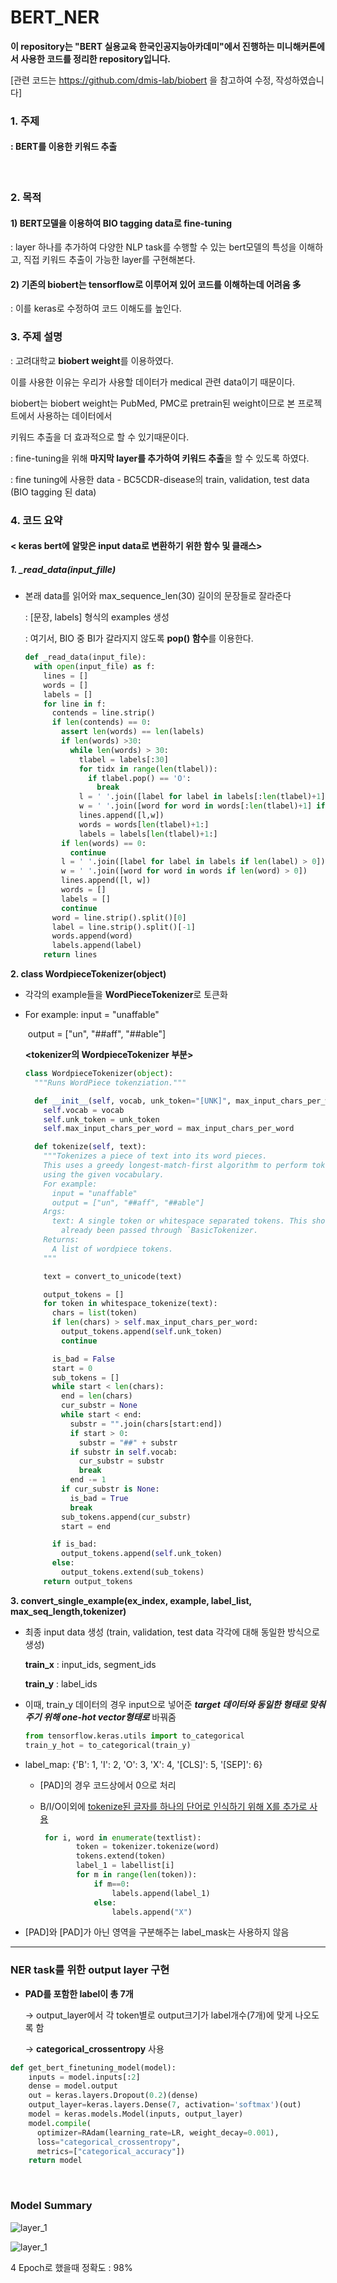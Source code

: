 # BERT_NER

**이 repository는 "BERT 실용교육 한국인공지능아카데미"에서 진행하는 미니해커톤에서 사용한 코드를 정리한 repository입니다.**

[관련 코드는 https://github.com/dmis-lab/biobert 을 참고하여 수정, 작성하였습니다]

### 1. 주제

#### : BERT를 이용한 키워드 추출

​    

### 2. 목적

#### 1) BERT모델을 이용하여 BIO tagging data로 fine-tuning 

: layer 하나를 추가하여 다양한 NLP task를 수행할 수 있는 bert모델의 특성을 이해하고, 직접 키워드 추출이 가능한 layer를 구현해본다.

#### 2) 기존의 biobert는 tensorflow로 이루어져 있어 코드를 이해하는데 어려움 多 

 : 이를 keras로 수정하여 코드 이해도를 높인다.



### 3. 주제 설명

: 고려대학교 **biobert weight**를 이용하였다. 

  이를 사용한 이유는 우리가 사용할 데이터가 medical 관련 data이기 때문이다.

   biobert는 biobert weight는 PubMed, PMC로 pretrain된 weight이므로 본 프로젝트에서 사용하는 데이터에서

   키워드 추출을 더 효과적으로 할 수 있기때문이다.

: fine-tuning을 위해 **마지막 layer를 추가하여 키워드 추출**을 할 수 있도록 하였다.

: fine tuning에 사용한 data - BC5CDR-disease의 train, validation, test data (BIO tagging 된 data)



### 4. 코드 요약 

#### < keras bert에 알맞은 input data로 변환하기 위한 함수 및 클래스>

##### **1. _read_data(input_fille)**

- 본래 data를 읽어와 max_sequence_len(30) 길이의 문장들로 잘라준다

  : [문장, labels] 형식의 examples 생성

  : 여기서, BIO 중 BI가 갈라지지 않도록 **pop() 함수**를 이용한다.

  ```python
  def _read_data(input_file):
    with open(input_file) as f:
      lines = []
      words = []
      labels = []
      for line in f:
        contends = line.strip()
        if len(contends) == 0:
          assert len(words) == len(labels)
          if len(words) >30:
            while len(words) > 30:
              tlabel = labels[:30]
              for tidx in range(len(tlabel)):
                if tlabel.pop() == 'O':
                  break
              l = ' '.join([label for label in labels[:len(tlabel)+1] if len(label) > 0])
              w = ' '.join([word for word in words[:len(tlabel)+1] if len(word) > 0])
              lines.append([l,w])
              words = words[len(tlabel)+1:]
              labels = labels[len(tlabel)+1:]
          if len(words) == 0:
            continue
          l = ' '.join([label for label in labels if len(label) > 0])
          w = ' '.join([word for word in words if len(word) > 0])
          lines.append([l, w])
          words = []
          labels = []
          continue
        word = line.strip().split()[0]
        label = line.strip().split()[-1]
        words.append(word)
        labels.append(label)
      return lines        
  
  ```



**2. class WordpieceTokenizer(object)**

- 각각의 example들을 **WordPieceTokenizer**로 토큰화

- For example:
      input = "unaffable"

  ​    output = ["un", "##aff", "##able"]

   **<tokenizer의 WordpieceTokenizer 부분>**

  ```python
  class WordpieceTokenizer(object):
    """Runs WordPiece tokenziation."""
  
    def __init__(self, vocab, unk_token="[UNK]", max_input_chars_per_word=200):
      self.vocab = vocab
      self.unk_token = unk_token
      self.max_input_chars_per_word = max_input_chars_per_word
  
    def tokenize(self, text):
      """Tokenizes a piece of text into its word pieces.
      This uses a greedy longest-match-first algorithm to perform tokenization
      using the given vocabulary.
      For example:
        input = "unaffable"
        output = ["un", "##aff", "##able"]
      Args:
        text: A single token or whitespace separated tokens. This should have
          already been passed through `BasicTokenizer.
      Returns:
        A list of wordpiece tokens.
      """
  
      text = convert_to_unicode(text)
  
      output_tokens = []
      for token in whitespace_tokenize(text):
        chars = list(token)
        if len(chars) > self.max_input_chars_per_word:
          output_tokens.append(self.unk_token)
          continue
  
        is_bad = False
        start = 0
        sub_tokens = []
        while start < len(chars):
          end = len(chars)
          cur_substr = None
          while start < end:
            substr = "".join(chars[start:end])
            if start > 0:
              substr = "##" + substr
            if substr in self.vocab:
              cur_substr = substr
              break
            end -= 1
          if cur_substr is None:
            is_bad = True
            break
          sub_tokens.append(cur_substr)
          start = end
  
        if is_bad:
          output_tokens.append(self.unk_token)
        else:
          output_tokens.extend(sub_tokens)
      return output_tokens
  
  
  ```

  

**3. convert_single_example(ex_index, example, label_list, max_seq_length,tokenizer)**

- 최종 input data 생성 (train, validation, test data 각각에 대해 동일한 방식으로 생성)

  **train_x** : input_ids, segment_ids 

  **train_y** :  label_ids

  

- 이때, train_y 데이터의 경우 input으로 넣어준 ***target 데이터와 동일한 형태로 맞춰주기 위해 one-hot vector형태로*** 바꿔줌

  ```python
  from tensorflow.keras.utils import to_categorical
  train_y_hot = to_categorical(train_y)
  ```

- label_map:  {'B': 1, 'I': 2, 'O': 3, 'X': 4, '[CLS]': 5, '[SEP]': 6}

  - [PAD]의 경우 코드상에서 0으로 처리

  - B/I/O이외에 <u>tokenize된 글자를 하나의 단어로 인식하기 위해 X를 추가로 사용</u>

    ```python
     for i, word in enumerate(textlist):
            token = tokenizer.tokenize(word) 
            tokens.extend(token)
            label_1 = labellist[i]
            for m in range(len(token)):
                if m==0:
                    labels.append(label_1)
                else:
                    labels.append("X")
    ```

- [PAD]와 [PAD]가 아닌 영역을 구분해주는 label_mask는 사용하지 않음

-----------------

###  NER task를 위한 output layer 구현

- **PAD를 포함한 label이 총 7개**

  -> output_layer에서 각 token별로 output크기가 label개수(7개)에 맞게 나오도록 함

  -> **categorical_crossentropy** 사용

```python
def get_bert_finetuning_model(model):
    inputs = model.inputs[:2] 
    dense = model.output
    out = keras.layers.Dropout(0.2)(dense)
    output_layer=keras.layers.Dense(7, activation='softmax')(out)
    model = keras.models.Model(inputs, output_layer)
    model.compile(       
      optimizer=RAdam(learning_rate=LR, weight_decay=0.001),
      loss="categorical_crossentropy",
      metrics=["categorical_accuracy"])
    return model 
```

​         

### Model Summary

![layer_1](./img/layer_1.PNG)

  ![layer_1](./img/layer_2.PNG)

 4 Epoch로 했을때 정확도 : 98% 

